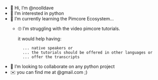 - 👋 Hi, I’m @noolldave
- 👀 I’m interested in python
- 🌱 I’m currently learning the Pimcore Ecosystem...
   -  🙄 I’m struggling with the video pimcore tutorials.

         it would help having:
      
            ... native speakers or
            ... the tutorials should be offered in other languages or
            ... offer the transcripts

- 💞️ I’m looking to collaborate on any python project
- ✉️ you can find me at @gmail.com ;) 

<!---
noolldave/noolldave is a ✨ special ✨ repository because its `README.md` (this file) appears on your GitHub profile.
You can click the Preview link to take a look at your changes.
--->
